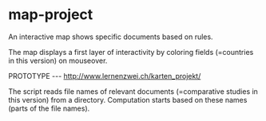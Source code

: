 # map-project
An interactive map shows specific documents based on rules.

The map displays a first layer of interactivity by coloring fields (=countries in this version) on mouseover.

PROTOTYPE --- http://www.lernenzwei.ch/karten_projekt/

The script reads file names of relevant documents (=comparative studies in this version) from a directory. 
Computation starts based on these names (parts of the file names).
